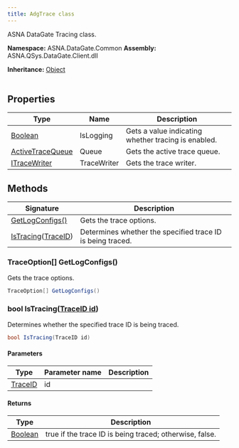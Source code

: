 ```yaml
---
title: AdgTrace class
---
```


ASNA DataGate Tracing class.

**Namespace:** ASNA.DataGate.Common
**Assembly:** ASNA.QSys.DataGate.Client.dll

**Inheritance:** [Object](https://docs.microsoft.com/en-us/dotnet/api/system.object)
<br>
<br>

## Properties

| Type | Name | Description
| --- | --- | --- 
| [Boolean](https://docs.microsoft.com/en-us/dotnet/api/system.boolean) | IsLogging | Gets a value indicating whether tracing is enabled. |
| [ActiveTraceQueue](https://learn.microsoft.com/en-us/dotnet/api/) | Queue | Gets the active trace queue. |
| [ITraceWriter](https://learn.microsoft.com/en-us/previous-versions/aspnet/hh944885\(v=vs.118\)) | TraceWriter | Gets the trace writer. |

## Methods

| Signature | Description |
| --- | --- |
| [GetLogConfigs()](#getlogconfigs-) | Gets the trace options.
| [IsTracing](#istracing-traceid-)([TraceID](/reference/datagate/datagate-common/trace-id.html)) | Determines whether the specified trace ID is being traced.

### TraceOption[] GetLogConfigs()

Gets the trace options.

```cs
TraceOption[] GetLogConfigs()
```

### bool IsTracing([TraceID id](/reference/datagate/datagate-common/trace-id.html))

Determines whether the specified trace ID is being traced.

```cs
bool IsTracing(TraceID id)
```

#### Parameters

| Type | Parameter name | Description
| --- | --- | ---
| [TraceID](/reference/datagate/datagate-common/trace-id.html) | id | 

#### Returns

| Type | Description
| --- | ---
| [Boolean](https://docs.microsoft.com/en-us/dotnet/api/system.boolean) | true if the trace ID is being traced; otherwise, false.
